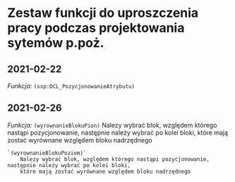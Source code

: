 # Zestaw funkcji do uproszczenia pracy podczas projektowania sytemów p.poż.

## 2021-02-22
  *Funkcja:*
	`(ssp:DCL_PozycjonowanieAtrybutu)`
	
## 2021-02-26
  *Funkcja:*
  	`(wyrownanieBlokuPion)`
	    Nalezy wybrać blok, względem którego nastąpi pozycjonowanie, następnie należy wybrać po kolei bloki,
		które mają zostać wyrównane względem bloku nadrzędnego
	
	`(wyrownanieBlokuPoziom)`
	    Nalezy wybrać blok, względem którego nastąpi pozycjonowanie, następnie należy wybrać po kolei bloki,
		które mają zostać wyrównane względem bloku nadrzędnego
		
		
